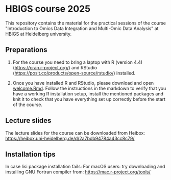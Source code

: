 # HBIGS course 2025 

This repository contains the material for the practical sessions of the course "Introduction to Omics Data Integration and Multi-Omic Data Analysis” at HBIGS at Heidelberg university.

## Preparations

1. For the course you need to bring a laptop with R (version 4.4) (https://cran.r-project.org/) and RStudio (https://posit.co/products/open-source/rstudio/) installed. 

2. Once you have installed R and RStudio, please download and open [welcome.Rmd](https://github.com/velten-group/2025_HBIGS_multi-omics_course/blob/main/welcome.Rmd). Follow the instructions in the markdown to verify that you have a working R installation setup, install the mentioned packages and knit it to check that you have everything set up correctly before the start of the course.

## Lecture slides
The lecture slides for the course can be downloaded from Heibox: https://heibox.uni-heidelberg.de/d/2a7bdb94784a43cc8c79/ 

## Installation tips
In case lisi package installation fails:
For macOS users: try downloading and installing GNU Fortran compiler from: https://mac.r-project.org/tools/
